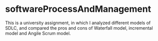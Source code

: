# softwareProcessAndManagement
This is a university assignment, in which I analyzed different models of SDLC, and compared the pros and cons of Waterfall model, incremental model and Angile Scrum model.
